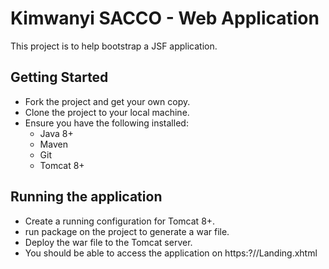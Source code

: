 # Kimwanyi SACCO - Web Application
This project is to help bootstrap a JSF application.

## Getting Started
- Fork the project and get your own copy.
- Clone the project to your local machine.
- Ensure you have the following installed:
    - Java 8+
    - Maven
    - Git
    - Tomcat 8+

## Running the application
- Create a running configuration for Tomcat 8+.
- run package on the project to generate a war file.
- Deploy the war file to the Tomcat server.
- You should be able to access the application on https:?//Landing.xhtml


